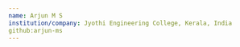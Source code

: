 ```yaml
---
name: Arjun M S
institution/company: Jyothi Engineering College, Kerala, India
github:arjun-ms
---
```

